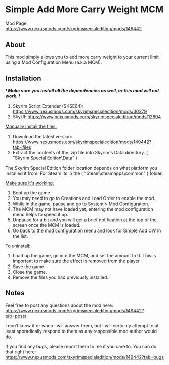 # Simple Add More Carry Weight MCM

Mod Page: https://www.nexusmods.com/skyrimspecialedition/mods/149442

## About

This mod simply allows you to add more carry weight to your current limit using a Mod Configuration Menu (a.k.a MCM).

## Installation

***! Make sure you install all the dependencies as well, or this mod will not work. !***

1. Skyrim Script Extender (SKSE64): https://www.nexusmods.com/skyrimspecialedition/mods/30379
2. SkyUI: https://www.nexusmods.com/skyrimspecialedition/mods/12604


<ins>Manually install the files:</ins>

1. Download the latest version: https://www.nexusmods.com/skyrimspecialedition/mods/149442?tab=files
2. Extract the contents of the .zip file into Skyrim's Data directory. ( "Skyrim Special Edition\Data\" )


The Skyrim Special Edition folder location depends on what platform you installed it from. For Steam its in the ( "Steam\steamapps\common\" ) folder.

<ins>Make sure it's working:</ins>

1. Boot up the game.
2. You may need to go to Creations and Load Order to enable the mod.
3. While in the game, pause and go to System > Mod Configuration.
4. The MCM may not have loaded yet, entering the mod configuration menu helps to speed it up.
5. Unpause for a bit and you will get a brief notification at the top of the screen once the MCM is loaded.
6. Go back to the mod configuration menu and look for Simple Add CW in the list.


<ins>To uninstall:</ins>

1. Load up the game, go into the MCM, and set the amount to 0. This is important to make sure the effect is removed from the player.
2. Save the game.
3. Close the game.
4. Remove the files you had previously installed.

## Notes

Feel free to post any questions about the mod here: https://www.nexusmods.com/skyrimspecialedition/mods/149442?tab=posts

I don’t know if or when I will answer them, but I will certainly attempt to at least sporadically respond to them as any responsible mod author would do.

If you find any bugs, please report them to me if you care to. You can do that right here: https://www.nexusmods.com/skyrimspecialedition/mods/149442?tab=bugs
